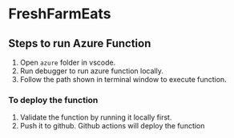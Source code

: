# FreshFarmEats

## Steps to run Azure Function
1. Open `azure` folder in vscode.
2. Run debugger to run azure function locally.
3. Follow the path shown in terminal window to execute function.

### To deploy the function
1. Validate the function by running it locally first.
2. Push it to github. Github actions will deploy the function
